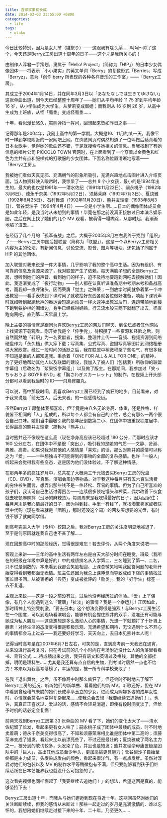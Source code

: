 ```yaml
---
title: 吾家浆果初长成
date: 2014-03-03 23:55:00 +0800
categories:
  - life
tags:
  - otaku
---
```


今日比较特别，因为是女儿节（雛祭り）——这跟我有啥关系……呵呵～除了这个，今天还是Berryz工房出道十周年的日子——这个才是我所关心的！

由制作人淳君一手策划，隶属于「Hello! Project」（简称为「H!P」）的日本少女偶像团体——将表示「小小果实」的英文单词「Berry」的复数形式「Berries」写成「Berryz」，意为「创作 berry 所表现的各种各样音乐的工作室」——「Berryz工房」。

其成立于2004年1月14日，并在同年3月3日以「あなたなしでは生きてゆけない」这张单曲出道，到今天已经整整十周年了——她们从平均年龄 11.75 岁到平均年龄 16 岁，从小学生成为大学生，从萝莉变成御姐；而我则从 16 岁到 26 岁，从高中生成为上班族，从怪「蜀黍」变成怪蜀黍……

十年，看似漫长悠久，实则弹指一挥间，回想起来皆如昨日之事——

记得那年是2004年，我刚上高中的第一学期。大概是10、11月的某一天，我像平时一样到学校附近的一家网吧上网。在浏览网页时偶然知道了一位叫做后藤真希的日本女歌手，觉得她的歌曲还不错，于是就搜索与她相关的信息。当我找到了有她信息的唱片公司 PICCOLO TOWN 官网时，在上面看到了一个穿着以金黄色和红色为主并有点和服样式的打歌服的少女团体，下面名称位置清晰地写着——「Berryz工房」。

我被她们看似天真无邪、充满朝气的形象所吸引，充满兴趣地点击图片进入介绍页面，当人物资料映入眼帘时，我惊呆了——总共 8 个小女孩，最小的是1994年出生的，最大的也仅是1991年——清水佐纪（1991年11月22日）、嗣永桃子（1992年3月6日）、德永千奈美（1992年5月22日）、须藤茉麻（1992年7月3日）、夏烧雅（1992年8月25日）、石村舞波（1992年11月20日）、熊井友理奈（1993年8月3日）、菅谷梨沙子（1994年4月4日）——全是小学生啊……日本的偶像团体成员会是如此年轻，是我当时从未想到的事情！毕竟在那之前没真正接触过日本演艺娱乐圈。之后在网上找了她们的几个 MV 观看，被萌得一塌糊涂，从那时起，我渐渐地陷了进去……

在经历了几个月的「孤军奋战」之后，大概于2005年8月左右我终于找到「组织」了——Berryz工房中国后援联盟（简称为「联盟」）。这是一个以Berryz工房相关内容为主的论坛，有新闻信息、讨论交流、影音、图片等板块，还包括了同属于 H!P 的其他团体。

加入联盟对我来说是一件大事情，几乎影响了我的整个高中生活。因为有组织、有可靠的信息及资源来源了，我对联盟产生了依赖。每天满脑子想的全是Berryz工房，想听到她们的声音、看到她们的样子，迫不及待地要跑到网吧去接触她们！因此，我逐渐变成了「夜行动物」——别人都在认真听课准备期中考期末考和备战高考，而我却一直呼猪头，因而荣膺「觉主」之殊荣；一到放学时间就争着第一个冲出教室——看手表快到下课时间了就收拾好东西各就各位做好准备，响起下课铃声时就如听到起跑枪声的奥运会短跑运动员一样火速冲出教室后门，连跑带颠地到楼下跑到铁护栏的围墙边，身手已经练得娴熟，行云流水般三两下就翻了出去，径直跑向网吧，直到第二天早晨上学。

晚上主要的事情就是跟同为喜欢Berryz工房的网友们聊天、到论坛或者其他网站上找资源下载观看。刚开始我是个「伸手党」，待积攒了一些资源和经验之后，则自然而然地「转职」为一名贡献者，搜集、整理并上传——音频、视频资源到网络硬盘作为「永久档」供大家下载；写真集、公式写真、盗摄写真等图片到网络相册供大家欣赏。经过一段时间的活跃之后，我在联盟中稍微积聚了些名气，有很多我不知道是谁的人都知道我。秉承着「ONE FOR ALL & ALL FOR ONE」的精神，为了更好地帮助其他人以及联盟的建设，我加入了被人们（包括我）所敬仰的联盟字幕组（后改名为「浆果饭字幕组」）以及做了版主。在那期间，我参加过「笑っちゃおうよ BOYFRIEND」和「胸さわぎスカーレット」的制作，在视频上开头部分都可以看到我当时的 ID——飛鳥修羅丸。

可以说，高中那段时间，我喜欢Berryz工房已经到了疯狂的地步。目前看来，对于我来说是「前无古人，后无来者」的一段感情经历。

虽然Berryz工房整体我都喜欢，但毕竟是由八名无论身高、体重，还是性格、样貌皆不相同的「人」组成的，所以每个人都会有自己的个性，总会有那么一两个很合自己口味。她们当中最吸引我的是年纪倒数第二小、在团体中被重视程度居中、长得最高的熊井友理奈（简称为「熊井」）。

当时熊井还不像现在这么高（现在净身高应该已经超过 180 公分，而那时应该才 160 公分左右，在团体中不是很「突出」），吸引我的是她的气质——文静、贤淑、典雅、高贵。如果说我对其他的人感情是「喜欢」的话，那么对熊井的感情可以称之为「爱」——一种想独占不可能得到的事物的全部的复杂感情。也许「一般人」听起来会觉得我有些变态，这是因为他们没体验过，不了解这种情感。

在那两年多的疯狂岁月中，总共花了大概两三千元钱去买Berryz工房的光盘（CD、DVD）、写真集、演唱会周边等物品。对于我这种每月只有五六百生活费的穷住校生而言，想弄出那些钱不是一件轻松、容易的事情。但为了自己所喜欢的孩子们，我认可自己生活过得困苦——连续很多顿吃馒头和榨菜，偶尔改善下伙食就去吃顿麻辣拌（没汤的麻辣烫）。每周周末是我吃得最好的日子，因为回家住；每月月末是我心情最好的日子，因为得到钱。手里一有钱了，就找淘宝卖家或者联盟中代购（现在看来就是「团购」，那时还没这个词）的网友买想要的光盘，有时钱不够了就向同学借。

到高考完进入大学（专科）校园之后，我对Berryz工房的关注度明显地减退了，至于是何原因就连我自己也不甚了解……

现在回想高中时的那段经历，觉得很是难忘！若去评价，从两个角度来说吧——

客观上来讲——三年的高中生活有两年左右是白天大部分时间在睡觉，班级（我所在的班级在年级中算是好的）中的成绩排名从入学第二、三名睡到了第一、二名，只不过是倒数的。本来看到我都会笑脸相迎、上课总微笑地叫我回答问题的老师开始变得看到我都面无表情。班主任还因为我总上课睡觉而导致成绩下降的事情找过家长很多回。从被表扬的「典范」变成被批评的「败类」。我的「好学生」标签一去不复返。

主观上来说——这是一段之前没有过，过后也没再经历过的体验。「爱」上了偶像，有几个人能遇到这么「荒唐」「扯淡」的事情？我是一个幸运儿！正因如此，那时精神上特别受刺激，「要去日本」这个想法变得很是强烈！与Berryz工房生活在一个国度，可以到现场看演唱会，能够有机会握住熊井的双手，没准还有可能与她成为私人朋友——这些想想是多么激动人心的事情，光想一下就顶打了十针肾上腺素！对待生活的态度变得很是积极乐观、充满希望和期待，无论遇到什么不开心的事情都会马上过去——我还要好好学习、天天向上，去日本见熊井本人呢！

记得当时高考是在2007年6月7日左右，可笑的是，直到高考前一天我还在通宵，从来没进行高考复习，只在考试前的几个小时内在考场附近没什么人的角落里看看书、背背公式……待成绩出来之后，我只有语文和英语过及格线，其他的全部挂掉，明明是理科生……尤其是我还算有点自信的生物，到考试时居然一点也不给力！本来以为我高考落榜了，幸运的是，被一所专科学校录取了！

在我「退出舞台」之后，虽不像高中时那么疯狂了，但还会时不时地去了解下Berryz工房的近况、听听她们的新单曲、看看他们的新 MV。听歌还好，但在 MV 中看到曾经稚气未脱的她们长成亭亭玉立的少女，进而成为婀娜多姿的成年女性时，心情就会莫名地变得复杂起来……使我总会去想「我要继续去追她们！」。也许，真真正正喜欢过、爱过的话，感情不会轻易消逝，即使有段时间变淡了，但给予时机的话必定会复燃！

前两天找到Berryz工房第 33 张单曲的 MV 看了下，她们的变化太大了——清水佐纪留了长发，看起来更有女人味了；嗣永桃子成了团体中最矮的成员，时不时地卖着萌；德永千奈美变得很高了，不知和须藤茉麻相比谁是团体中第二高的；须藤茉麻变成了短发，看起来比以前漂亮些了，不过还是最壮的；夏烧雅成了两名主力之一，被分到的歌词较多，头发染了色，并且也是短发；熊井友理奈毋庸置疑是团队中的「巨人」，高出其他成员至少半头，更加高挑更具魅力；菅谷梨沙子自始至终都是主力成员，头发染成发白的颜色，看起来很洋气，有一点点发胖。虽然对淳君对她们的包装以及 MV 的制作水平等稍微抱有不满，但只要能够看到孩子们继续活跃在日本艺能界我也就没什么可抱怨的了。

这次看完视频也同样燃起了「我要继续去追她们！」的想法，希望这回是真的，能够坚持下去！

Berryz工房出道十年，而我从与她们邂逅到现在将近十年。这期间虽然对她们的关注断断续续，但我的感情从未断过！那些一起走过的岁月是充满激情的、难以忘怀的，我想陪她们继续走过接下来的十年、二十年，乃至更久……
